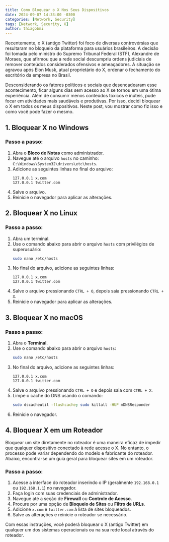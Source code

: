 ```yaml
---
title: Como Bloquear o X Nos Seus Dispositivos
date: 2024-09-07 14:33:00 -0300
categories: [Network, Security]
tags: [Network, Security, X]
author: thiagobmi
---
```


Recentemente, o X (antigo Twitter) foi foco de diversas controvérsias que resultaram no bloqueio da plataforma para usuários brasileiros. A decisão foi tomada pelo ministro do Supremo Tribunal Federal (STF), Alexandre de Moraes, que afirmou que a rede social descumpriu ordens judiciais de remover conteúdos considerados ofensivos e ameaçadores. A situação se agravou após Elon Musk, atual proprietário do X, ordenar o fechamento do escritório da empresa no Brasil.

Desconsiderando os fatores políticos e sociais que desencadearam esse acontecimento, ficar alguns dias sem acesso ao X se tornou em uma ótima experiência. Além de consumir menos conteúdos tóxicos e inúteis, pude focar em atividades mais saudáveis e produtivas. Por isso, decidi bloquear o X em todos os meus dispositivos. Neste post, vou mostrar como fiz isso e como você pode fazer o mesmo.


## 1. Bloquear X no Windows
### Passo a passo:
1. Abra o **Bloco de Notas** como administrador.
2. Navegue até o arquivo `hosts` no caminho: `C:\Windows\System32\drivers\etc\hosts`.
3. Adicione as seguintes linhas no final do arquivo:
   ```
   127.0.0.1 x.com
   127.0.0.1 twitter.com
   ```
4. Salve o arquivo.
5. Reinicie o navegador para aplicar as alterações.

## 2. Bloquear X no Linux
### Passo a passo:
1. Abra um terminal.
2. Use o comando abaixo para abrir o arquivo `hosts` com privilégios de superusuário:
   ```bash
   sudo nano /etc/hosts
   ```
3. No final do arquivo, adicione as seguintes linhas:
   ```
   127.0.0.1 x.com
   127.0.0.1 twitter.com
   ```
4. Salve o arquivo pressionando `CTRL + O`, depois saia pressionando `CTRL + X`.
5. Reinicie o navegador para aplicar as alterações.

## 3. Bloquear X no macOS
### Passo a passo:
1. Abra o **Terminal**.
2. Use o comando abaixo para abrir o arquivo `hosts`:
   ```bash
   sudo nano /etc/hosts
   ```
3. No final do arquivo, adicione as seguintes linhas:
   ```
   127.0.0.1 x.com
   127.0.0.1 twitter.com
   ```
4. Salve o arquivo pressionando `CTRL + O` e depois saia com `CTRL + X`.
5. Limpe o cache do DNS usando o comando:
   ```bash
   sudo dscacheutil -flushcache; sudo killall -HUP mDNSResponder
   ```
6. Reinicie o navegador.

## 4. Bloquear X em um Roteador
Bloquear um site diretamente no roteador é uma maneira eficaz de impedir que qualquer dispositivo conectado à rede acesse o X. No entanto, o processo pode variar dependendo do modelo e fabricante do roteador. Abaixo, encontra-se um guia geral para bloquear sites em um roteador.

### Passo a passo:
1. Acesse a interface do roteador inserindo o IP (geralmente `192.168.0.1` ou `192.168.1.1`) no navegador.
2. Faça login com suas credenciais de administrador.
3. Navegue até a seção de **Firewall** ou **Controle de Acesso**.
4. Procure por uma opção de **Bloqueio de Sites** ou **Filtro de URLs**.
5. Adicione `x.com` e `twitter.com` à lista de sites bloqueados.
6. Salve as alterações e reinicie o roteador se necessário.

Com essas instruções, você poderá bloquear o X (antigo Twitter) em qualquer um dos sistemas operacionais ou na sua rede local através do roteador.
